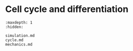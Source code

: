 # Cell cycle and differentiation

```{toctree}
:maxdepth: 1
:hidden:

simulation.md
cycle.md
mechanics.md
```